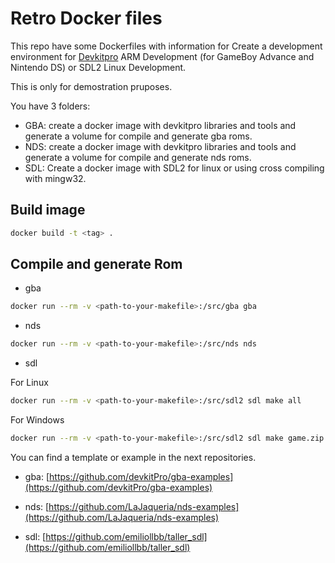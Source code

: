 # Retro Docker files

This repo have some Dockerfiles with information for Create a development environment for [Devkitpro](https://devkitpro.org/) ARM Development (for GameBoy Advance and Nintendo DS) or SDL2 Linux Development.

This is only for demostration pruposes.

You have 3 folders:

* GBA: create a docker image with devkitpro libraries and tools and generate a volume for compile and generate gba roms.
* NDS: create a docker image with devkitpro libraries and tools and generate a volume for compile and generate nds roms.
* SDL: Create a docker image with SDL2 for linux or using cross compiling with mingw32.

## Build image

```bash
docker build -t <tag> .
```

## Compile and generate Rom

* gba

```bash
docker run --rm -v <path-to-your-makefile>:/src/gba gba
```

* nds

```bash
docker run --rm -v <path-to-your-makefile>:/src/nds nds
```

* sdl

For Linux

```bash
docker run --rm -v <path-to-your-makefile>:/src/sdl2 sdl make all
```

For Windows

```bash
docker run --rm -v <path-to-your-makefile>:/src/sdl2 sdl make game.zip
```

You can find a template or example in the next repositories.

* gba: [https://github.com/devkitPro/gba-examples](https://github.com/devkitPro/gba-examples)

* nds: [https://github.com/LaJaqueria/nds-examples](https://github.com/LaJaqueria/nds-examples)

* sdl: [https://github.com/emiliollbb/taller_sdl](https://github.com/emiliollbb/taller_sdl)
